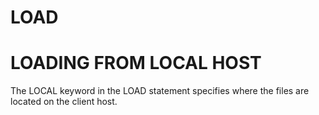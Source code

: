 # LOAD

# LOADING FROM LOCAL HOST
  The LOCAL keyword in the LOAD statement specifies where the files are located on the client host.
